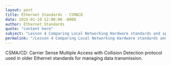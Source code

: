 ```yaml
---
layout: post
title: Ethernet Standards - CSMACD
date: 2025-01-10 12:00:00 -0000
author: Ethernet Standards
quote: "content here"
subject: "Lesson 4 Comparing Local Networking Hardware standards and specifications"
permalink: "/Lesson 4 Comparing Local Networking Hardware standards and specifications/Ethernet Standards/Ethernet Standards - CSMACD"
---
```


CSMA/CD: Carrier Sense Multiple Access with Collision Detection protocol used in older Ethernet standards for managing data transmission.

